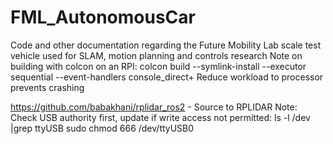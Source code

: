 # FML_AutonomousCar
Code and other documentation regarding the Future Mobility Lab scale test vehicle used for SLAM, motion planning and controls research
Note on building with colcon on an RPI:
  colcon build --symlink-install --executor sequential --event-handlers console_direct+
Reduce workload to processor prevents crashing

https://github.com/babakhani/rplidar_ros2 - Source to RPLIDAR
Note: Check USB authority first, update if write access not permitted:
ls -l /dev |grep ttyUSB
sudo chmod 666 /dev/ttyUSB0
